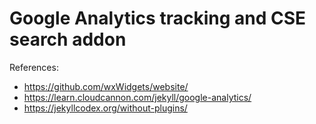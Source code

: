# Google Analytics tracking and CSE search addon

References:

- <https://github.com/wxWidgets/website/>
- <https://learn.cloudcannon.com/jekyll/google-analytics/>
- <https://jekyllcodex.org/without-plugins/>
